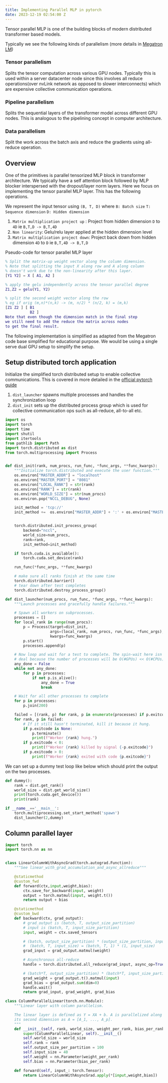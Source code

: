 ```yaml
---
title: Implementing Parallel MLP in pytorch
date: 2023-12-19 02:54:00 Z
---
```


Tensor parallel MLP is one of the building blocks of modern distributed transformer based models. 

Typically we see the following kinds of parallelism (more details in [Megatron LM](https://www.google.com/search?q=Megatron-LM&oq=Megatron-LM&gs_lcrp=EgZjaHJvbWUyBggAEEUYOTIMCAEQABgUGIcCGIAEMgwIAhAAGEMYgAQYigUyBwgDEAAYgAQyBwgEEAAYgAQyBggFEEUYPDIGCAYQRRg8MgYIBxBFGDzSAQczMTFqMGo0qAIAsAIA&sourceid=chrome&ie=UTF-8#:~:text=Megatron%2DLM%3A%20Training,org%20%E2%80%BA%20cs))
### Tensor parallelism 
Splits the tensor computation across various GPU nodes. Typically this is used within a server datacenter node since this involves all reduce operations(over nvLink network as opposed to slower interconnects) which are expensive collective communication operations.
### Pipeline parallelism
Splits the sequential layers of the transformer model across different GPU nodes. This is analogous to the pipelining concept in computer architecture.  
### Data parallelism
Split the work across the batch axis and reduce the gradients using all-reduce operation. 

## Overview
One of the primitives is parallel tensorized MLP block in transformer architecture. We typically have a self attention block followed by MLP blocker interspersed with the dropout/layer norm layers. Here we focus on implementing the tensor parallel MLP layer. This has the following operations. 

We represent the input tensor using `(B, T, D)` where
`B: Batch size`
`T: Sequence dimension`
`D: Hidden dimension`

1. `Matrix multiplication project up` : Project from hidden dimension `D` to `4D` ie `B,T,D -> B,T,4D`
2. `Non linearity`: Gelu/relu layer applied at the hidden dimension level 
3. `Matrix multiplication project down`: Project back down from hidden dimension `4D` to `D` ie `B,T,4D -> B,T,D`

Pseudo-code for tensor parallel MLP layer
```matlab
% Split the matrix-up weight vector along the column dimension. 
% Note that splitting the input X along row and A along column 
% doesn't work due to the non-linearity after this layer. 
[Y1 Y2] = X [ A1, A2 ]

% apply the gelu independently across the tensor parallel degree
Z1,Z2 = gelu(Y1, Y2)

% split the second weight vector along the row 
% eg if orig (m,n)*(n,k) -> (m, n/2) * (n/2, k) = (m,k)
[Z1 Z2 ] [ B1
           B2 ]
Note that even though the dimension match in the final step
we still need to add the reduce the matrix across nodes
to get the final result. 
```

The following implementation is simplified as adapted from the Megatron code base simplified for educational purpose. We would be using a single serve dual GPU setup to simplify the setup.
 
## Setup distributed torch application
Initialize the simplified torch distributed setup to enable collective communications. This is covered in more detailed in the [official pytorch guide](https://pytorch.org/tutorials/intermediate/dist_tuto.html)

1. `dist_launcher` spawns multiple processes and handles the synchronization loop
2. `dist_init` sets up the distributed process group which is used for collective communication ops such as all-reduce, all-to-all etc.

```python
import os
import torch
import time
import shutil
import itertools
from pathlib import Path
import torch.distributed as dist
from torch.multiprocessing import Process


def dist_init(rank, num_procs, run_func, *func_args, **func_kwargs):
    """Initialize torch.distributed and execute the user function."""
    os.environ["MASTER_ADDR"] = "localhost"
    os.environ["MASTER_PORT"] = "8081"
    os.environ["LOCAL_RANK"] = str(rank)
    os.environ["RANK"] = str(rank)
    os.environ["WORLD_SIZE"] = str(num_procs)
    os.environ.pop("NCCL_DEBUG", None)

    init_method = 'tcp://' 
    init_method +=  os.environ["MASTER_ADDR"] + ':' + os.environ["MASTER_PORT"]


    torch.distributed.init_process_group(
        backend="nccl",
        world_size=num_procs,
        rank=rank,
        init_method=init_method)

    if torch.cuda.is_available():
        torch.cuda.set_device(rank)

    run_func(*func_args, **func_kwargs)

    # make sure all ranks finish at the same time
    torch.distributed.barrier()
    # tear down after test completes
    torch.distributed.destroy_process_group()

def dist_launcher(num_procs, run_func, *func_args, **func_kwargs):
    """Launch processes and gracefully handle failures."""

    # Spawn all workers on subprocesses.
    processes = []
    for local_rank in range(num_procs):
        p = Process(target=dist_init,
                    args=(local_rank, num_procs, run_func, *func_args),
                    kwargs=func_kwargs)
        p.start()
        processes.append(p)

    # Now loop and wait for a test to complete. The spin-wait here isn't a big
    # deal because the number of processes will be O(#GPUs) << O(#CPUs).
    any_done = False
    while not any_done:
        for p in processes:
            if not p.is_alive():
                any_done = True
                break

    # Wait for all other processes to complete
    for p in processes:
        p.join(200)

    failed = [(rank, p) for rank, p in enumerate(processes) if p.exitcode != 0]
    for rank, p in failed:
        # If it still hasn't terminated, kill it because it hung.
        if p.exitcode is None:
            p.terminate()
            print(f"Worker {rank} hung.")
        if p.exitcode < 0:
            print(f"Worker {rank} killed by signal {-p.exitcode}")
        if p.exitcode > 0:
            print(f"Worker {rank} exited with code {p.exitcode}")
```

We can set up a dummy test loop like below which should print the output on the two processes. 

```python
def dummy():
    rank = dist.get_rank()
    world_size = dist.get_world_size()
    print(torch.cuda.get_device())
    print(rank)

if __name__=='__main__':
    torch.multiprocessing.set_start_method('spawn')
    dist_launcher(2,dummy)
```

## Column parallel layer


```python
import torch
import torch.nn as nn


class LinearColumnWithAsyncGrad(torch.autograd.Function):
    """See linear_with_grad_accumulation_and_async_allreduce"""

    @staticmethod
    @custom_fwd
    def forward(ctx,input,weight,bias):
        ctx.save_for_backward(input, weight)
        output = torch.matmul(input, weight.t())
        return output + bias

    @staticmethod
    @custom_bwd
    def backward(ctx, grad_output):
        # grad_output is (batch, T, output_size_partition)
        # input is (batch, T, input_size_partition)
        input, weight = ctx.saved_tensors

        # (batch, output_size_partition) * (output_size_partition, input_size) -> (batch, input_size)   
        #  (batch, T, input_size) = (batch, T, 1) * (1, input_size)  
        grad_input = grad_output.matmul(weight)

        # Asynchronous all-reduce
        handle = torch.distributed.all_reduce(grad_input, async_op=True)

        # (batch*T, output_size_partition) * (batch*T, input_size_partition) -> (output_size_partition, input_size_partition)
        grad_weight = grad_output.t().matmul(input)
        grad_bias = grad_output.sum(dim=0)
        handle.wait()
        return grad_input, grad_weight, grad_bias

class ColumnParallelLinear(torch.nn.Module):
    """Linear layer with column parallelism.

    The linear layer is defined as Y = XA + b. A is parallelized along
    its second dimension as A = [A_1, ..., A_p].
    """
    def __init__(self, rank, world_size, weight_per_rank, bias_per_rank):
        super(ColumnParallelLinear, self).__init__()
        self.world_size = world_size
        self.rank = rank
        self.output_size_per_partition = 100
        self.input_size = 40
        self.weight = nn.Parameter(weight_per_rank)
        self.bias = nn.Parameter(bias_per_rank)

    def forward(self, input_: torch.Tensor):
        return LinearColumnWithAsyncGrad.apply(*[input,weight,bias])

```